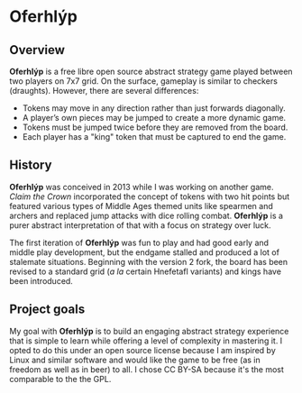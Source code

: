# Oferhlýp

## Overview
**Oferhlýp** is a free libre open source abstract strategy game played between two players on 7x7 grid. On the surface, gameplay is similar to checkers (draughts). However, there are several differences:

- Tokens may move in any direction rather than just forwards diagonally.
- A player’s own pieces may be jumped to create a more dynamic game.
- Tokens must be jumped twice before they are removed from the board.
- Each player has a "king" token that must be captured to end the  game.

## History
**Oferhlýp** was conceived in 2013 while I was working on another game. _Claim the Crown_ incorporated the concept of tokens with two hit points but featured various types of Middle Ages themed units like spearmen and archers and replaced jump attacks with dice rolling combat. **Oferhlýp** is a purer abstract interpretation of that with a focus on strategy over luck.

The first iteration of **Oferhlýp** was fun to play and had good early and middle play development, but the endgame stalled and produced a lot of stalemate situations. Beginning with the version 2 fork, the board has been revised to a standard grid (_a la_ certain Hnefetafl variants) and kings have been introduced.

## Project goals
My goal with **Oferhlýp** is to build an engaging abstract strategy experience that is simple to learn while offering a level of complexity in mastering it. I opted to do this under an open source license because I am inspired by Linux and similar software and would like the game to be free (as in freedom as well as in beer) to all. I chose CC BY-SA because it's the most comparable to the the GPL.